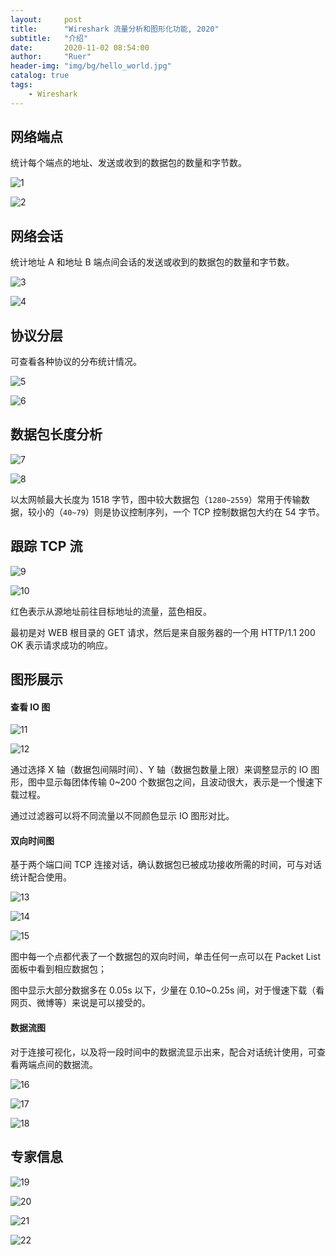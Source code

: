 ```yaml
---
layout:     post
title:      "Wireshark 流量分析和图形化功能, 2020"
subtitle:   "介绍"
date:       2020-11-02 08:54:00
author:     "Ruer"
header-img: "img/bg/hello_world.jpg"
catalog: true
tags:
    - Wireshark
---
```


## 网络端点

统计每个端点的地址、发送或收到的数据包的数量和字节数。

![1](/img/Wireshark/网络端点1.png)

![2](/img/Wireshark/网络端点2.png)

## 网络会话

统计地址 A 和地址 B 端点间会话的发送或收到的数据包的数量和字节数。

![3](/img/Wireshark/网络会话1.png)

![4](/img/Wireshark/网络会话2.png)

## 协议分层

可查看各种协议的分布统计情况。

![5](/img/Wireshark/协议分层1.png)

![6](/img/Wireshark/协议分层2.png)

## 数据包长度分析

![7](/img/Wireshark/数据包长度分析1.png)

![8](/img/Wireshark/数据包长度分析2.png)

以太网帧最大长度为 1518 字节，图中较大数据包（`1280~2559`）常用于传输数据，较小的（`40~79`）则是协议控制序列，一个 TCP 控制数据包大约在 54 字节。

## 跟踪 TCP 流

![9](/img/Wireshark/跟踪TCP流1.png)

![10](/img/Wireshark/跟踪TCP流2.png)

红色表示从源地址前往目标地址的流量，蓝色相反。

最初是对 WEB 根目录的 GET 请求，然后是来自服务器的一个用 HTTP/1.1 200 OK 表示请求成功的响应。

## 图形展示

#### 查看 IO 图

![11](/img/Wireshark/查看IO图1.png)

![12](/img/Wireshark/查看IO图2.png)

通过选择 X 轴（数据包间隔时间）、Y 轴（数据包数量上限）来调整显示的 IO 图形，图中显示每团体传输 0~200 个数据包之间，且波动很大，表示是一个慢速下载过程。

通过过滤器可以将不同流量以不同颜色显示 IO 图形对比。

#### 双向时间图

基于两个端口间 TCP 连接对话，确认数据包已被成功接收所需的时间，可与对话统计配合使用。

![13](/img/Wireshark/双向时间图1.png)

![14](/img/Wireshark/双向时间图2.png)

![15](/img/Wireshark/双向时间图3.png)

图中每一个点都代表了一个数据包的双向时间，单击任何一点可以在 Packet List 面板中看到相应数据包；

图中显示大部分数据多在 0.05s 以下，少量在 0.10~0.25s 间，对于慢速下载（看网页、微博等）来说是可以接受的。

#### 数据流图

对于连接可视化，以及将一段时间中的数据流显示出来，配合对话统计使用，可查看两端点间的数据流。

![16](/img/Wireshark/数据流图1.png)

![17](/img/Wireshark/数据流图2.png)

![18](/img/Wireshark/数据流图3.png)

## 专家信息

![19](/img/Wireshark/数据包分析1.png)

![20](/img/Wireshark/数据包分析2.png)

![21](/img/Wireshark/数据包分析3.png)

![22](/img/Wireshark/数据包分析4.png)